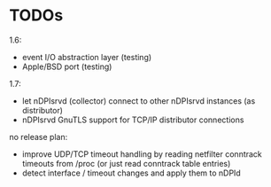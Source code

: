 # TODOs

1.6:

 * event I/O abstraction layer (testing)
 * Apple/BSD port (testing)

1.7:

 * let nDPIsrvd (collector) connect to other nDPIsrvd instances (as distributor)
 * nDPIsrvd GnuTLS support for TCP/IP distributor connections

no release plan:

 * improve UDP/TCP timeout handling by reading netfilter conntrack timeouts from /proc (or just read conntrack table entries)
 * detect interface / timeout changes and apply them to nDPId
